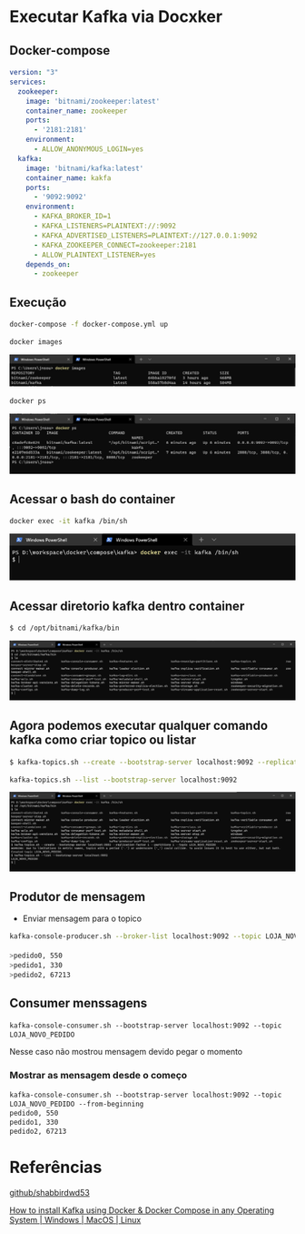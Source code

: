 # Executar Kafka via Docxker

## Docker-compose
```yml
version: "3"
services:
  zookeeper:
    image: 'bitnami/zookeeper:latest'
    container_name: zookeeper
    ports:
      - '2181:2181'
    environment:
      - ALLOW_ANONYMOUS_LOGIN=yes
  kafka:
    image: 'bitnami/kafka:latest'
    container_name: kakfa
    ports:
      - '9092:9092'
    environment:
      - KAFKA_BROKER_ID=1
      - KAFKA_LISTENERS=PLAINTEXT://:9092
      - KAFKA_ADVERTISED_LISTENERS=PLAINTEXT://127.0.0.1:9092
      - KAFKA_ZOOKEEPER_CONNECT=zookeeper:2181
      - ALLOW_PLAINTEXT_LISTENER=yes
    depends_on:
      - zookeeper 
```

## Execução

```bash
docker-compose -f docker-compose.yml up
```

```bash
docker images
```
![docker images](img01.png)

```bash
docker ps
```
![docker ps](img02.png)

## Acessar o bash do container

```bash
docker exec -it kafka /bin/sh
```
![acessa bash no container](img03.png)

## Acessar diretorio kafka dentro container
```bash
$ cd /opt/bitnami/kafka/bin
```
![diretorio kafka no container](img04.png)

## Agora podemos executar qualquer comando kafka como criar topico ou listar
```bash
$ kafka-topics.sh --create --bootstrap-server localhost:9092 --replication-factor 1 --partitions 1 --topic LOJA_NOVO_PEDIDO
```

```bash
kafka-topics.sh --list --bootstrap-server localhost:9092
```

![diretorio kafka no container](img05.png)


## Produtor de mensagem
 - Enviar mensagem para o topico

```bash
kafka-console-producer.sh --broker-list localhost:9092 --topic LOJA_NOVO_PEDIDO

>pedido0, 550
>pedido1, 330
>pedido2, 67213
```

## Consumer menssagens

```
kafka-console-consumer.sh --bootstrap-server localhost:9092 --topic LOJA_NOVO_PEDIDO
```
Nesse caso não mostrou mensagem devido pegar o momento 

### Mostrar as mensagem desde o começo

```
kafka-console-consumer.sh --bootstrap-server localhost:9092 --topic LOJA_NOVO_PEDIDO --from-beginning
pedido0, 550
pedido1, 330
pedido2, 67213
```

# Referências

[github/shabbirdwd53](https://gist.github.com/shabbirdwd53/d3b531d61379068da26d16487e37af34)

[How to install Kafka using Docker & Docker Compose in any Operating System | Windows | MacOS | Linux](https://www.youtube.com/watch?v=2pBxoal7DY4)
